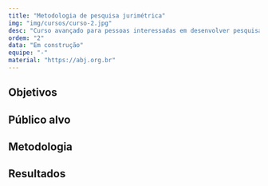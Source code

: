 ```yaml
---
title: "Metodologia de pesquisa jurimétrica"
img: "img/cursos/curso-2.jpg"
desc: "Curso avançado para pessoas interessadas em desenvolver pesquisas jurimétricas."
ordem: "2"
data: "Em construção"
equipe: "-"
material: "https://abj.org.br"
---
```


## Objetivos

## Público alvo

## Metodologia

## Resultados
